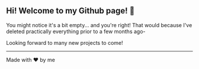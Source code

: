 ## Hi! Welcome to my Github page! 👋

You might notice it's a bit empty... and you're right! That would because I've deleted practically everything prior to a few months ago-

Looking forward to many new projects to come!
<hr>

Made with ❤️ by me
